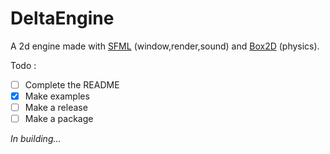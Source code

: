 # DeltaEngine
A 2d engine made with [SFML](https://www.sfml-dev.org/) (window,render,sound) and [Box2D](https://box2d.org/) (physics).

Todo :
- [ ] Complete the README
- [x] Make examples
- [ ] Make a release
- [ ] Make a package

*In building...*
